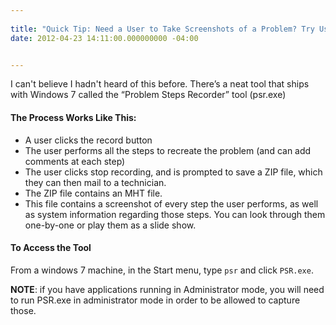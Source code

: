 ```yaml
---
 
title: "Quick Tip: Need a User to Take Screenshots of a Problem? Try Using Win7's Built-in Tool [Tips and Tricks]"
date: 2012-04-23 14:11:00.000000000 -04:00


---
```

I can't believe I hadn't heard of this before. There’s a neat tool that ships with Windows 7 called the “Problem Steps Recorder” tool (psr.exe)

#### The Process Works Like This:

* A user clicks the record button
* The user performs all the steps to recreate the problem (and can add comments at each step)
* The user clicks stop recording, and is prompted to save a ZIP file, which they can then mail to a technician.
* The ZIP file contains an MHT file.
* This file contains a screenshot of every step the user performs, as well as system information regarding those steps. You can look through them one-by-one or play them as a slide show.

#### To Access the Tool

From a windows 7 machine, in the Start menu, type `psr` and click `PSR.exe`.

**NOTE**: if you have applications running in Administrator mode, you will need to run PSR.exe in administrator mode in order to be allowed to capture those.
